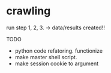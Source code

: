 # crawling

run step 1, 2, 3. -> data/results created!!

TODO
  - python code refatoring. functionize
  - make master shell script.
  - make session cookie to argument 
